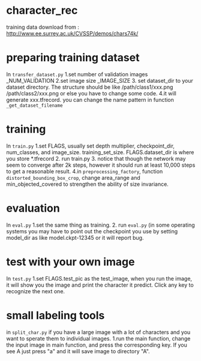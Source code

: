 # character_rec
training data download from : http://www.ee.surrey.ac.uk/CVSSP/demos/chars74k/

# preparing training dataset
In `transfer_dataset.py`
1.set number of validation images  _NUM_VALIDATION 
2.set image size _IMAGE_SIZE 
3. set dataset_dir to your dataset directory. The structure should be like /path/class1/xxx.png /path/class2/xxx.png 
or else you have to change some code.
4.it will generate xxx.tfrecord. you can change the name pattern in function `_get_dataset_filename`

# training 
In `train.py`
1.set FLAGS, usually set depth multiplier, checkpoint_dir, num_classes, and image_size. training_set_size.
FLAGS.dataset_dir is where you store *.tfrecord
2. run train.py
3. notice that though the network may seem to converge after 2k steps, however it should run at least 10,000 steps to get a reasonable result.
4.in `preprocessing_factory`, function `distorted_bounding_box_crop`, change area_range and min_objected_covered to strengthen the ability of size invariance.

# evaluation
In `eval.py`
1.set the same thing as training.
2. run `eval.py` (in some operating systems you may have to point out the checkpoint you use by setting model_dir as like model.ckpt-12345 or it will report bug.

# test with your own image
In `test.py`
1.set FLAGS.test_pic as the test_image, when you run the image, it will show you the image and print the character it predict. Click any key to recognize the next one.


# small labeling tools
in `split_char.py`
if you have a large image with a lot of characters and you want to sperate them to individual images.
1.run the main function, change the input image in main function, and press the corresponding key. If you see A just press "a" and it will save image to directory "A".
